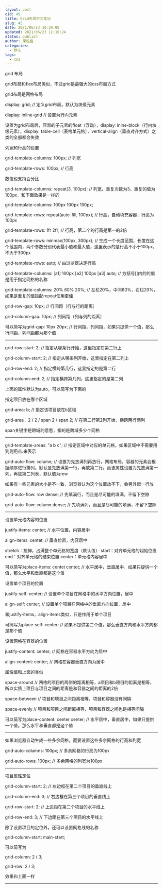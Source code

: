 ```yaml
---
layout: post
cid: 45
title: Grid布局学习笔记
slug: 45
date: 2021/06/23 10:29:00
updated: 2021/06/23 11:10:24
status: publish
author: 果粒橙
categories: 
  - 默认
tags: 
  - css
---
```



grid 布局

grid布局和flex布局类似，不过grid是最强大的css布局方式

grid布局是网格布局

display: grid; // 定义grid布局，默认为块级元素

display: inline-grid // 设置为行内元素

设置为grid布局后，容器的子元素的float（浮动），display: inlne-block（行内块级元素），display: table-cell（表格单元格），vertical-align（垂直对齐方式）之类的全部都会失效


列宽和行高的设置

grid-template-columns: 100px; // 列宽

grid-template-rows: 100px; // 行高

数值也支持百分比

grid-template-columns: repeat(3, 100px); // 列宽，重复次数为3，重复的值为100px，和下面效果是一样的

grid-template-columns: 100px 100px 100px;

grid-template-rows: repeat(auto-fill, 100px); // 行高，自动填充容器，行高为100px

grid-template-rows: 1fr 2fr; // 行高，第二个的行高是第一的2倍

grid-template-rows: minmax(100px, 300px); // 生成一个长度范围，长度在这个范围内，两个参数分别代表最小值和最大值，这里表示的是行高不小于100px，不大于300px

grid-template-rows: auto; // 由浏览器决定行高

grid-template-columns: [a1] 100px [a2] 100px [a3] auto;  // 方括号[]内的的值是用于指定网格的名称

grid-template-columns: 20% 60% 20%; // 左栏20%，中间60%，右栏20%，如果是重复的值搭配repeat使用更佳

grid-row-gap: 10px; // 行间距（行与行的距离）

grid-column-gap: 10px; // 列间距（列与列的距离）

可以简写为grid-gap: 10px 20px; // 行间距，列间距，如果只提供一个值，那么行间距，列间距都为那个值

---

grid-row-start: 2; // 指定从哪条行开始，这里指定在第二行上 

grid-column-start: 2; // 指定从哪条列开始，这里指定在第二列上 

grid-row-end: 2; // 指定横跨第几行，这里指定的是第二行

grid-column-end: 2; // 指定横跨第几列，这里指定的是第二列

上面的属性默认为auto，可以简写为下面的

指定项目放在哪个区域

grid-area: b; // 指定该项目放在b区域

grid-area：2 / 2 / span 2 / span 2;  // 在第二行第2列开始，横跨两行两列

span关键字是跨域的意思，指的是跨域多少个网格

---

grid-template-areas: "a b c"; // 指定区域中对应的单元格，如果区域中不需要用到则用点.来表示

grid-auto-flow: column; // 设置为先放满列再放行，网格布局，容器的元素会根据顺序进行排列，默认是先放满第一行，再放第二行，而该属性设置为先放满第一列，再放第二列表，默认值为row

如果有一些元素的大小是不一致，浏览器认为这个位置放不下，会另外起一行放

grid-auto-flow: row dense; // 先填满行，而且是尽可能的填满，不留下空隙

grid-auto-flow: column dense;  // 先填满列，而且是尽可能的填满，不留下空隙


---



设置单元格内容的位置

justify-items: centet; // 水平位置，内容居中

align-items: centet; // 垂直位置，内容居中

stretch：拉伸，占满整个单元格的宽度（默认值）
start：对齐单元格的起始位置
end：对齐单元格的结束位置
center：单元格内容居中

可以简写为place-items: centet centet; // 水平居中，垂直居中，如果只提供一个值，那么水平和垂直都是这个值


设置单个项目的位置

justify-self: center; // 设置单个项目在网格中的水平方向位置，居中

align-self: center; //  设置单个项目在网格中的垂直方向位置，居中

和justify-items，align-items类似，只是作用于单个项目

可简写为place-self: center; // 如果不提供第二个值，那么垂直方向和水平方向都是那个值


设置网格在容器的位置

justify-content: center; // 网格在容器水平方向为居中

align-content: center; // 网格在容器垂直方向为居中



属性值和上面的类似

space-around // 网格的项目的两侧的距离相等，a项目和b项目的距离是相等，所以实质上项目与项目之间的距离是和容器之间的距离的2倍

space-between // 项目和项目之间距离相等，项目和容器没有间隔

space-evenly // 项目和项目之间距离相等，项目和容器之间也是相等间隔


可以简写为place-content: center center; // 水平居中，垂直居中，如果只提供一个值，那么水平和垂直都是这个值


---

如果浏览器自动生成一些多余网格，而要设置这些多余网格的行高和列宽

grid-auto-columns: 100px; // 多余网格的行高为100px

grid-auto-rows: 100px; // 多余网格的列宽为100px

---

项目属性定位

grid-column-start: 2; // 左边框在第二个项目的垂直线上

grid-column-end: 3; // 右边框在第三个项目的垂直线上

grid-row-start: 2; // 上边距在第二个项目的水平线上

grid-row-end: 3; // 下边距在第三个项目的水平线上

除了设置项目的定位外，还可以设置网格线的名称

grid-column-start: main-start;

可以简写为

grid-column: 2 / 3;

grid-row: 2 /  3;

效果和上面一样


---













